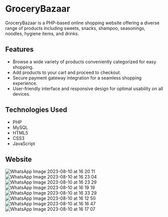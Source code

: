 # GroceryBazaar


GroceryBazaar is a PHP-based online shopping website offering a diverse range of products including sweets, snacks, shampoo, seasonings, noodles, hygiene items, and drinks.

## Features

- Browse a wide variety of products conveniently categorized for easy shopping.
- Add products to your cart and proceed to checkout.
- Secure payment gateway integration for a seamless shopping experience.
- User-friendly interface and responsive design for optimal usability on all devices.

## Technologies Used

- PHP
- MySQL
- HTML5
- CSS3
- JavaScript

## Website 

![WhatsApp Image 2023-08-10 at 16 20 11](https://github.com/ManalisJadhav/GroceryBazaar/assets/108777498/08d57c8f-af5b-47c9-b487-6eed4cab0f17)
![WhatsApp Image 2023-08-10 at 16 23 04](https://github.com/ManalisJadhav/GroceryBazaar/assets/108777498/c220f2db-2502-49fb-a485-ac62a2f65360)
![WhatsApp Image 2023-08-10 at 16 23 29](https://github.com/ManalisJadhav/GroceryBazaar/assets/108777498/bf8af098-c7be-4ca9-bbac-fc795f5f39bd)
![WhatsApp Image 2023-08-10 at 16 19 19](https://github.com/ManalisJadhav/GroceryBazaar/assets/108777498/959cd189-265a-43d7-a405-f2f051b2cdb6)
![WhatsApp Image 2023-08-10 at 16 33 29](https://github.com/ManalisJadhav/GroceryBazaar/assets/108777498/a87e1311-e9dc-415a-9aac-d5cc98b54516)
![WhatsApp Image 2023-08-10 at 16 12 50](https://github.com/ManalisJadhav/GroceryBazaar/assets/108777498/b668b00f-aff0-4df6-afd2-324f41a7c8b7)
![WhatsApp Image 2023-08-10 at 16 16 47](https://github.com/ManalisJadhav/GroceryBazaar/assets/108777498/8f2eae9e-dfd2-409b-b148-176306ef8b51)
![WhatsApp Image 2023-08-10 at 16 17 07](https://github.com/ManalisJadhav/GroceryBazaar/assets/108777498/49cd4701-f792-4aff-b5ea-ce4fbe0f7289)


